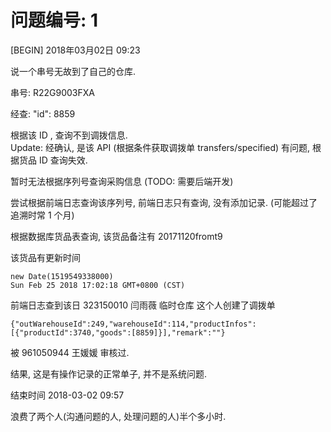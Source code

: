 # 问题编号: 1

[BEGIN] 2018年03月02日 09:23


说一个串号无故到了自己的仓库.


串号: R22G9003FXA


经查: "id": 8859


根据该 ID , 查询不到调拨信息.  
Update: 经确认, 是该 API (根据条件获取调拨单 transfers/specified) 有问题, 根据货品 ID 查询失效.


暂时无法根据序列号查询采购信息 (TODO: 需要后端开发)


尝试根据前端日志查询该序列号, 前端日志只有查询, 没有添加记录. (可能超过了追溯时常 1 个月)


根据数据库货品表查询, 该货品备注有 20171120fromt9



该货品有更新时间
```
new Date(1519549338000)
Sun Feb 25 2018 17:02:18 GMT+0800 (CST)
```

前端日志查到该日 323150010 闫雨薇 临时仓库 这个人创建了调拨单
```
{"outWarehouseId":249,"warehouseId":114,"productInfos":[{"productId":3740,"goods":[8859]}],"remark":""}
```

被 961050944 王媛媛 审核过.


结果, 这是有操作记录的正常单子, 并不是系统问题.


结束时间
2018-03-02 09:57


浪费了两个人(沟通问题的人, 处理问题的人)半个多小时.
